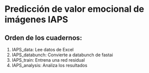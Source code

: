 # Predicción de valor emocional de imágenes IAPS
## Orden de los cuadernos:
1. IAPS_data: Lee datos de Excel
2. IAPS_databunch: Convierte a databunch de fastai
3. IAPS_train: Entrena una red residual
4. IAPS_analysis: Analiza los resultados
